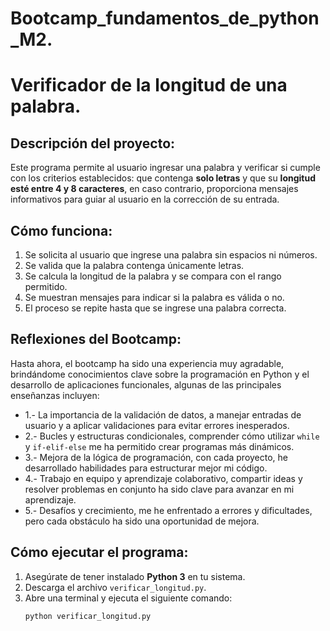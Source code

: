 # Bootcamp_fundamentos_de_python_M2.
# Verificador de la longitud de una palabra.

## Descripción del proyecto:
Este programa permite al usuario ingresar una palabra y verificar si cumple con los criterios establecidos: que contenga **solo letras** y que su **longitud esté entre 4 y 8 caracteres**, en caso contrario, proporciona mensajes informativos para guiar al usuario en la corrección de su entrada.

## Cómo funciona:
1. Se solicita al usuario que ingrese una palabra sin espacios ni números.
2. Se valida que la palabra contenga únicamente letras.
3. Se calcula la longitud de la palabra y se compara con el rango permitido.
4. Se muestran mensajes para indicar si la palabra es válida o no.
5. El proceso se repite hasta que se ingrese una palabra correcta.

## Reflexiones del Bootcamp:
Hasta ahora, el bootcamp ha sido una experiencia muy agradable, brindándome conocimientos clave sobre la programación en Python y el desarrollo de aplicaciones funcionales, algunas de las principales enseñanzas incluyen:

- 1.- La importancia de la validación de datos, a manejar entradas de usuario y a aplicar validaciones para evitar errores inesperados.
- 2.- Bucles y estructuras condicionales, comprender cómo utilizar `while` y `if-elif-else` me ha permitido crear programas más dinámicos.
- 3.- Mejora de la lógica de programación, con cada proyecto, he desarrollado habilidades para estructurar mejor mi código.
- 4.- Trabajo en equipo y aprendizaje colaborativo, compartir ideas y resolver problemas en conjunto ha sido clave para avanzar en mi aprendizaje.
- 5.- Desafíos y crecimiento, me he enfrentado a errores y dificultades, pero cada obstáculo ha sido una oportunidad de mejora.

## Cómo ejecutar el programa:
1. Asegúrate de tener instalado **Python 3** en tu sistema.
2. Descarga el archivo `verificar_longitud.py`.
3. Abre una terminal y ejecuta el siguiente comando:
   ```bash
   python verificar_longitud.py
